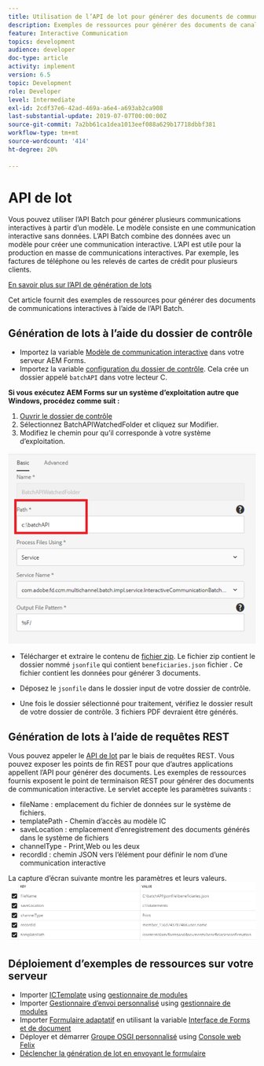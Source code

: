 ```yaml
---
title: Utilisation de l’API de lot pour générer des documents de communication interactive
description: Exemples de ressources pour générer des documents de canal d’impression à l’aide de l’API de lot
feature: Interactive Communication
topics: development
audience: developer
doc-type: article
activity: implement
version: 6.5
topic: Development
role: Developer
level: Intermediate
exl-id: 2cdf37e6-42ad-469a-a6e4-a693ab2ca908
last-substantial-update: 2019-07-07T00:00:00Z
source-git-commit: 7a2bb61ca1dea1013eef088a629b17718dbbf381
workflow-type: tm+mt
source-wordcount: '414'
ht-degree: 20%

---
```


# API de lot

Vous pouvez utiliser l’API Batch pour générer plusieurs communications interactives à partir d’un modèle. Le modèle consiste en une communication interactive sans données. L’API Batch combine des données avec un modèle pour créer une communication interactive. L’API est utile pour la production en masse de communications interactives. Par exemple, les factures de téléphone ou les relevés de cartes de crédit pour plusieurs clients.

[En savoir plus sur l’API de génération de lots](https://experienceleague.adobe.com/docs/experience-manager-65/forms/interactive-communications/generate-multiple-interactive-communication-using-batch-api.html)

Cet article fournit des exemples de ressources pour générer des documents de communications interactives à l’aide de l’API Batch.

## Génération de lots à l’aide du dossier de contrôle

* Importez la variable [Modèle de communication interactive](assets/Beneficiaries-confirmation.zip) dans votre serveur AEM Forms.
* Importez la variable [configuration du dossier de contrôle](assets/batch-generation-api.zip). Cela crée un dossier appelé `batchAPI` dans votre lecteur C.

**Si vous exécutez AEM Forms sur un système d’exploitation autre que Windows, procédez comme suit :**

1. [Ouvrir le dossier de contrôle](http://localhost:4502/libs/fd/core/WatchfolderUI/content/UI.html)
2. Sélectionnez BatchAPIWatchedFolder et cliquez sur Modifier.
3. Modifiez le chemin pour qu’il corresponde à votre système d’exploitation.

![le chemin](assets/watched-folder-batch-api-basic.PNG)

* Télécharger et extraire le contenu de [fichier zip](assets/jsonfile.zip). Le fichier zip contient le dossier nommé `jsonfile` qui contient `beneficiaries.json` fichier . Ce fichier contient les données pour générer 3 documents.

* Déposez le `jsonfile` dans le dossier input de votre dossier de contrôle.
* Une fois le dossier sélectionné pour traitement, vérifiez le dossier result de votre dossier de contrôle. 3 fichiers PDF devraient être générés.

## Génération de lots à l’aide de requêtes REST

Vous pouvez appeler le [API de lot](https://helpx.adobe.com/fr/experience-manager/6-5/forms/javadocs/index.html) par le biais de requêtes REST. Vous pouvez exposer les points de fin REST pour que d’autres applications appellent l’API pour générer des documents.
Les exemples de ressources fournis exposent le point de terminaison REST pour générer des documents de communication interactive. Le servlet accepte les paramètres suivants :

* fileName : emplacement du fichier de données sur le système de fichiers.
* templatePath - Chemin d’accès au modèle IC
* saveLocation : emplacement d’enregistrement des documents générés dans le système de fichiers
* channelType - Print,Web ou les deux
* recordId : chemin JSON vers l’élément pour définir le nom d’une communication interactive

La capture d’écran suivante montre les paramètres et leurs valeurs.
![exemple de requête](assets/generate-ic-batch-servlet.PNG)

## Déploiement d’exemples de ressources sur votre serveur

* Importer [ICTemplate](assets/ICTemplate.zip) using [gestionnaire de modules](http://localhost:4502/crx/packmgr/index.jsp)
* Importer [Gestionnaire d’envoi personnalisé](assets/BatchAPICustomSubmit.zip) using [gestionnaire de modules](http://localhost:4502/crx/packmgr/index.jsp)
* Importer [Formulaire adaptatif](assets/BatchGenerationAPIAF.zip) en utilisant la variable [Interface de Forms et de document](http://localhost:4502/aem/forms.html/content/dam/formsanddocuments)
* Déployer et démarrer [Groupe OSGI personnalisé](assets/batchgenerationapi.batchgenerationapi.core-1.0-SNAPSHOT.jar) using [Console web Felix](http://localhost:4502/system/console/bundles)
* [Déclencher la génération de lot en envoyant le formulaire](http://localhost:4502/content/dam/formsanddocuments/batchgenerationapi/jcr:content?wcmmode=disabled)

